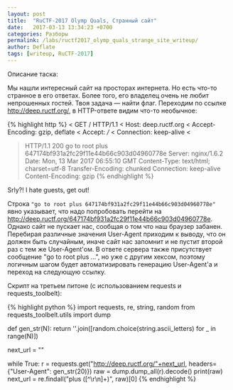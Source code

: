 ```yaml
---
layout: post
title:  "RuCTF-2017 Olymp Quals, Странный сайт"
date:   2017-03-13 13:34:23 +0700
categories: Разборы
permalink: /labs/ructf2017_olymp_quals_strange_site_writeup/
author: Deflate
tags: [writeup, RuCTF-2017]
---
```


Описание таска:


Мы нашли интересный сайт на просторах интернета. Но есть что-то странное в его ответах. Более того, его владелец очень не любит непрошенных гостей. Твоя задача — найти флаг.
Переходим по ссылке http://deep.ructf.org/, в HTTP-ответе видим что-то необычное:

{% highlight http %}
< GET / HTTP/1.1
< Host: deep.ructf.org
< Accept-Encoding: gzip, deflate
< Accept: */*
< Connection: keep-alive
<
> HTTP/1.1 200 go to root plus 647174bf931a2fc29f11e44b66c903d04960778e
> Server: nginx/1.6.2
> Date: Mon, 13 Mar 2017 06:55:10 GMT
> Content-Type: text/html; charset=utf-8
> Transfer-Encoding: chunked
> Connection: keep-alive
> Content-Encoding: gzip
{% endhighlight %}

Srly?! I hate guests, get out!

Строка `"go to root plus 647174bf931a2fc29f11e44b66c903d04960778e"` явно указывает, что надо попробовать перейти на http://deep.ructf.org/647174bf931a2fc29f11e44b66c903d04960778e. Однако сайт не пускает нас, сообщая о том что наш браузер забанен. Перебирая различные значения User-Agent приходим к выводу, что он должен быть случайным, иначе сайт нас запомнит и не пустит второй раз с тем же User-Agent'ом. В ответе сервера также присутствует сообщение "go to root plus ...", но уже с другим хексом, поэтому логичным шагом будет автоматизировать генерацию User-Agent'a и переход на следующую ссылку.

Скрипт на третьем питоне (с использованием requests и requests_toolbelt):

{% highlight python %}
import requests, re, string, random
from requests_toolbelt.utils import dump

def gen_str(N):
  return ''.join([random.choice(string.ascii_letters) for _ in range(N)])

next_url = ""

while True:
  r = requests.get("http://deep.ructf.org/"+next_url, headers={"User-Agent": gen_str(20)})
  raw = dump.dump_all(r).decode()
  print(raw)
  next_url = re.findall("plus ([^\r\n]+)", raw)[0]
{% endhighlight %}
